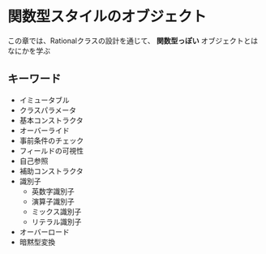 # 関数型スタイルのオブジェクト

この章では、Rationalクラスの設計を通じて、 **関数型っぽい** オブジェクトとはなにかを学ぶ

## キーワード
- イミュータブル
- クラスパラメータ
- 基本コンストラクタ
- オーバーライド
- 事前条件のチェック
- フィールドの可視性
- 自己参照
- 補助コンストラクタ
- 識別子
  - 英数字識別子
  - 演算子識別子
  - ミックス識別子
  - リテラル識別子
- オーバーロード
- 暗黙型変換

